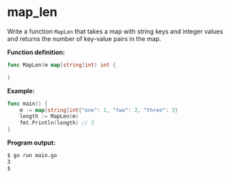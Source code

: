 # map_len


Write a function `MapLen` that takes a map with string keys and integer values and returns the number of key-value pairs in the map.

**Function definition:**

```go
func MapLen(m map[string]int) int {

}
```

**Example:**

```go
func main() {
    m := map[string]int{"one": 1, "two": 2, "three": 3}
    length := MapLen(m)
    fmt.Println(length) // 3
}
```

**Program output:**

```sh
$ go run main.go
3
$
```
